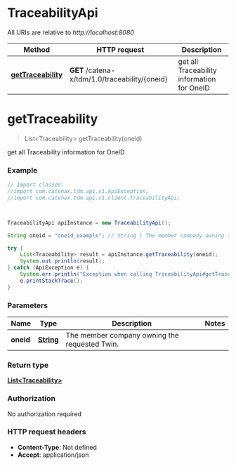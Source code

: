 # TraceabilityApi

All URIs are relative to *http://localhost:8080*

Method | HTTP request | Description
------------- | ------------- | -------------
[**getTraceability**](TraceabilityApi.md#getTraceability) | **GET** /catena-x/tdm/1.0/traceability/{oneid} | get all Traceability information for OneID




<a name="getTraceability"></a>
# **getTraceability**
> List&lt;Traceability&gt; getTraceability(oneid)

get all Traceability information for OneID

### Example
```java
// Import classes:
//import com.catenax.tdm.api.v1.ApiException;
//import com.catenax.tdm.api.v1.client.TraceabilityApi;



TraceabilityApi apiInstance = new TraceabilityApi();

String oneid = "oneid_example"; // String | The member company owning the requested Twin.

try {
    List<Traceability> result = apiInstance.getTraceability(oneid);
    System.out.println(result);
} catch (ApiException e) {
    System.err.println("Exception when calling TraceabilityApi#getTraceability");
    e.printStackTrace();
}
```

### Parameters

Name | Type | Description  | Notes
------------- | ------------- | ------------- | -------------
 **oneid** | [**String**](.md)| The member company owning the requested Twin. |


### Return type

[**List&lt;Traceability&gt;**](Traceability.md)

### Authorization

No authorization required

### HTTP request headers

 - **Content-Type**: Not defined
 - **Accept**: application/json



